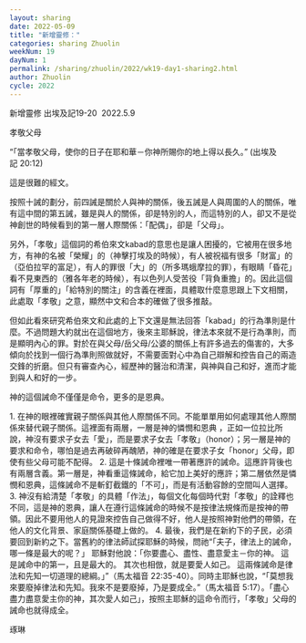 ```yaml
---
layout: sharing
date: 2022-05-09
title: "新增靈修："
categories: sharing Zhuolin
weekNum: 19
dayNum: 1
permalink: /sharing/zhuolin/2022/wk19-day1-sharing2.html
author: Zhuolin
cycle: 2022
---  
```

新增靈修 出埃及記19-20 
2022.5.9

孝敬父母

“「當孝敬父母，使你的日子在耶和華－你神所賜你的地上得以長久。” (出埃及記‬ ‭20:12‬)

這是很難的經文。

按照十誡的劃分，前四誡是關於人與神的關係，後五誡是人與周圍的人的關係，唯有這中間的第五誡，雖是與人的關係，卻是特別的人，而這特別的人，卻又不是從神創世的時候看到的第一層人際關係：「配偶」，卻是「父母」。

另外，「孝敬」這個詞的希伯來文kabad的意思也是讓人困擾的，它被用在很多地方，有神的名被「榮耀」的（神擊打埃及的時候），有人被祝福有很多「財富」的（亞伯拉罕的富足），有人的罪很「大」的（所多瑪蛾摩拉的罪），有眼睛「昏花」看不見東西的（雅各年老的時候），有以色列人受苦役「背負重擔」的。因此這個詞有「厚重的」「給特別的關注」的含義在裡面，具體取什麼意思跟上下文相關，此處取「孝敬」之意，顯然中文和合本的確做了很多推敲。

但如此看來研究希伯來文和此處的上下文還是無法回答「kabad」的行為準則是什麼。不過問題大約就出在這個地方，後來主耶穌說，律法本來就不是行為準則，而是顯明內心的罪。對於在與父母/岳父母/公婆的關係上有許多過去的傷害的，大多傾向於找到一個行為準則照做就好，不需要面對心中為自己辯解和控告自己的兩造交鋒的折磨。但只有審查內心，經歷神的醫治和清潔，與神與自己和好，進而才能到與人和好的一步。

神的這個誡命不僅僅是命令，更多的是恩典。

1. 在神的眼裡確實親子關係與其他人際關係不同。不能單單用如何處理其他人際關係來替代親子關係。這裡面有兩層，一層是神的憐憫和恩典 ，正如一位拉比所說，神沒有要求子女去「愛」，而是要求子女去「孝敬」（honor）；另一層是神的要求和命令，哪怕是過去再破碎再醜陋，神的確是在要求子女「honor」父母，即使有些父母可能不配得。
2. 這是十條誡命裡唯一帶著應許的誡命。這應許背後也有兩層含義。第一層是，神看重這條誡命，給它加上美好的應許；第二層依然是憐憫和恩典，這條誡命不是斬釘截鐵的「不可」，而是有活動容餘的空間叫人選擇。
3. 神沒有給清楚「孝敬」的具體「作法」，每個文化每個時代對「孝敬」的詮釋也不同，這是神的恩典，讓人在遵行這條誡命的時候不是按律法規條而是按神的帶領。因此不要用他人的見證來控告自己做得不好，他人是按照神對他們的帶領，在他人的文化背景、家庭關係基礎上做的。
4. 最後，我們是在新約下的子民，必須要回到新約之下。當舊約的律法師試探耶穌的時候，問祂“「夫子，律法上的誡命，哪一條是最大的呢？」 耶穌對他說：「你要盡心、盡性、盡意愛主－你的神。 這是誡命中的第一，且是最大的。 其次也相倣，就是要愛人如己。 這兩條誡命是律法和先知一切道理的總綱。」”（馬太福音‬ ‭22:35-40‬）。同時主耶穌也說，“「莫想我來要廢掉律法和先知。我來不是要廢掉，乃是要成全。”（‭‭馬太福音‬ ‭5:17‬）。「盡心盡力盡意愛主你的神，其次愛人如己」，按照主耶穌的這命令而行，「孝敬」父母的誡命也就得成全。

琢琳

